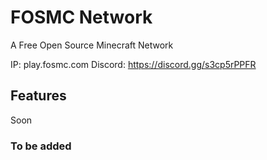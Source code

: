 # FOSMC Network
A Free Open Source Minecraft Network

IP: play.fosmc.com
Discord: https://discord.gg/s3cp5rPPFR


## Features
Soon

### To be added
